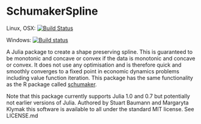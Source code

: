 # SchumakerSpline

Linux, OSX: [![Build Status](https://travis-ci.org/s-baumann/SchumakerSpline.jl.svg?branch=master)](https://travis-ci.org/s-baumann/SchumakerSpline.jl)

Windows: [![Build status](https://ci.appveyor.com/api/projects/status/o7g0etv2i5udghj8?svg=true)](https://ci.appveyor.com/project/s-baumann/schumakerspline-jl)

A Julia package to create a shape preserving spline. This is guaranteed to be monotonic and concave or convex if the data is monotonic and concave or convex. It does not use any optimisation and is therefore quick and smoothly converges to a fixed point in economic dynamics problems including value function iteration. This package has the same functionality as the R package called [schumaker](https://cran.r-project.org/web/packages/schumaker/index.html).

Note that this package currently supports Julia 1.0 and 0.7 but potentially not earlier versions of Julia. Authored by Stuart Baumann and Margaryta Klymak this software is available to all under the standard MIT license. See LICENSE.md
